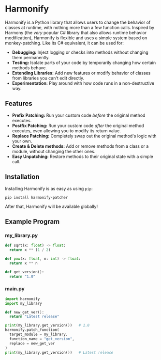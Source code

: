 # Harmonify

Harmonify is a Python library that allows users to change the behavior of classes at runtime, with nothing more than a few function calls.
Inspired by Harmony (the *very* popular C# library that also allows runtime behavior modification), Harmonify is flexible and uses a simple system based on monkey-patching.
Like its C# equivalent, it can be used for:
* **Debugging:** Inject logging or checks into methods without changing them permanently.
* **Testing:** Isolate parts of your code by temporarily changing how certain methods behave.
* **Extending Libraries:** Add new features or modify behavior of classes from libraries you can't edit directly.
* **Experimentation:** Play around with how code runs in a non-destructive way.

## Features

* **Prefix Patching:** Run your custom code *before* the original method executes.
* **Postfix Patching:** Run your custom code *after* the original method executes, even allowing you to modify its return value.
* **Replace Patching:** Completely swap out the original method's logic with your own.
* **Create & Delete methods:** Add or remove methods from a class or a module, without changing the other ones.
* **Easy Unpatching:** Restore methods to their original state with a simple call.

## Installation

Installing Harmonify is as easy as using `pip`:

```shell
pip install harmonify-patcher
```
After that, Harmonify will be available globally!

## Example Program

### my_library.py
```python
def sqrt(x: float) -> float:
  return x ** (1 / 2)

def pow(x: float, n: int) -> float:
  return x ** n

def get_version():
  return "1.0"
```

### main.py
```python
import harmonify
import my_library

def new_get_ver():
  return "Latest release"

print(my_library.get_version())   # 1.0
harmonify.patch_function(
  target_module = my_library,
  function_name = "get_version",
  replace = new_get_ver
)
print(my_library.get_version())   # Latest release
```

